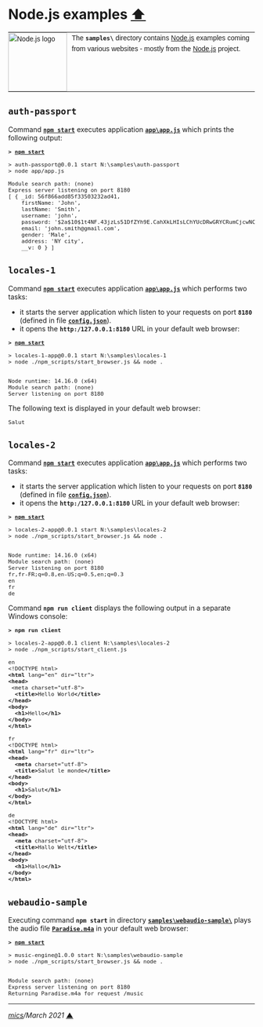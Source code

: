 # <span id="top">Node.js examples</span> <span style="size:30%;"><a href="../README.md">⬆</a></span>

<table style="font-family:Helvetica,Arial;font-size:14px;line-height:1.6;">
  <tr>
  <td style="border:0;padding:0 10px 0 0;min-width:120px;"><a href="https://nodejs.org/"><img src="https://nodejs.org/static/images/logos/nodejs-new-pantone-black.svg" width="120" alt="Node.js logo"/></a></td>
  <td style="border:0;padding:0;vertical-align:text-top;">The <strong><code>samples\</code></strong> directory contains <a href="https://nodejs.org/" rel="external" title="Node.js">Node.js</a> examples coming from various websites - mostly from the <a href="https://nodejs.org/" rel="external" title="Node.js">Node.js</a> project.</td>
  </tr>
</table>

## `auth-passport`

Command [**`npm start`**](auth-passport/package.json) executes application [**`app\app.js`**](./auth-passport/app/app.js) which prints the following output:

<pre style="font-size:80%;">
<b>&gt; <a href="https://docs.npmjs.com/cli-documentation/start.html">npm start</a></b>

> auth-passport@0.0.1 start N:\samples\auth-passport
> node app/app.js

Module search path: (none)
Express server listening on port 8180
[ { _id: 56f866add85f33503232ad41,
    firstName: 'John',
    lastName: 'Smith',
    username: 'john',
    password: '$2a$10$1t4NF.43jzLs51DfZYh9E.CahXkLHIsLChYUcDRwGRYCRumCjcwNC',
    email: 'john.smith@gmail.com',
    gender: 'Male',
    address: 'NY city',
    __v: 0 } ]
</pre>


## `locales-1`

Command [**`npm start`**](./locales-1/package.json) executes application [**`app\app.js`**](./locales-1/app/app.js) which performs two tasks:

- it starts the server application which listen to your requests on port **`8180`** (defined in file [**`config.json`**](./locales-1/config_TEMPLATE.json)).
- it opens the **`http:/127.0.0.1:8180`** URL in your default web browser:

<pre style="font-size:80%;">
<b>&gt; <a href="https://docs.npmjs.com/cli-documentation/start.html">npm start</a></b>

> locales-1-app@0.0.1 start N:\samples\locales-1
> node ./npm_scripts/start_browser.js && node .


Node runtime: 14.16.0 (x64)
Module search path: (none)
Server listening on port 8180
</pre>

The following text is displayed in your default web browser:

<pre style="font-size:80%;">
Salut
</pre>


## `locales-2`

Command [**`npm start`**](./locales-2/package.json) executes application  [**`app\app.js`**](./locales-2/app/app.js) which performs two tasks:

- it starts the server application which listen to your requests on port **`8180`** (defined in file [**`config.json`**](./locales-2/config_TEMPLATE.json)).
- it opens the **`http:/127.0.0.1:8180`** URL in your default web browser:

<pre style="font-size:80%;">
<b>&gt; <a href="https://docs.npmjs.com/cli-documentation/start.html">npm start</a></b>

> locales-2-app@0.0.1 start N:\samples\locales-2
> node ./npm_scripts/start_browser.js && node .


Node runtime: 14.16.0 (x64)
Module search path: (none)
Server listening on port 8180
fr,fr-FR;q=0.8,en-US;q=0.5,en;q=0.3
en
fr
de
</pre>

Command **`npm run client`** displays the following output in a separate Windows console:

<pre style="font-size:80%;">
<b>&gt; npm run client</b>

> locales-2-app@0.0.1 client N:\samples\locales-2
> node ./npm_scripts/start_client.js

en
&lt;!DOCTYPE html&gt;
<b>&lt;html</b> lang="en" dir="ltr"&gt;
<b>&lt;head&gt;</b>
 &lt;meta charset="utf-8">
  <b>&lt;title&gt;</b>Hello World<b>&lt;/title&gt;</b>
<b>&lt;/head&gt;</b>
<b>&lt;body&gt;</b>
  <b>&lt;h1&gt;</b>Hello<b>&lt;/h1&gt;</b>
<b>&lt;/body&gt;</b>
<b>&lt;/html&gt;</b>  

fr 
&lt;!DOCTYPE html&gt;
<b>&lt;html</b> lang="fr" dir="ltr"&gt;
<b>&lt;head&gt;</b>
  <b>&lt;meta</b> charset="utf-8"&gt;
  <b>&lt;title&gt;</b>Salut le monde<b>&lt;/title&gt;</b>
<b>&lt;/head&gt;</b>
<b>&lt;body&gt;</b>
  <b>&lt;h1&gt;</b>Salut<b>&lt;/h1&gt;</b>
<b>&lt;/body&gt;</b>
<b>&lt;/html&gt;</b>

de
&lt;!DOCTYPE html&gt;
<b>&lt;html</b> lang="de" dir="ltr"&gt;
<b>&lt;head&gt;</b>
  <b>&lt;meta</b> charset="utf-8"&gt;
  <b>&lt;title&gt;</b>Hallo Welt<b>&lt;/title&gt;</b>
<b>&lt;/head&gt;</b>
<b>&lt;body&gt;</b>
  <b>&lt;h1&gt;</b>Hallo<b>&lt;/h1&gt;</b>
<b>&lt;/body&gt;</b>
<b>&lt;/html></b>
</pre>


## `webaudio-sample`

Executing command **`npm start`** in directory [**`samples\webaudio-sample\`**](./webaudio-sample/) plays the audio file [**`Paradise.m4a`**](./webaudio-sample/Paradise.m4a) in your default web browser:

<pre style="font-size:80%;">
<b>&gt; <a href="https://docs.npmjs.com/cli-documentation/start.html">npm start</a></b>

> music-engine@1.0.0 start N:\samples\webaudio-sample
> node ./npm_scripts/start_browser.js && node .


Module search path: (none)
Express server listening on port 8180
Returning Paradise.m4a for request /music
</pre>

***

*[mics](https://lampwww.epfl.ch/~michelou/)/March 2021* [**&#9650;**](#top)
<span id="bottom">&nbsp;</span>
